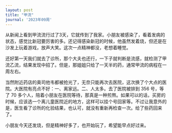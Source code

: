 ```yaml
---
layout: post
title: "甲流"
journal: '2023年09周'
---
```


从新闻上看到甲流流行过了3天，它就传到了我家。小朋友被感染了，看着发病的状态，感觉比新冠要厉害的多。还记得感染新冠的时候，他虽然发着烧，但还是在沙发上玩着游戏，放声大笑。这次一点精神都没，老想着睡觉。

还好第一天我们就去了诊所，那个大夫也还行，一下子就判断是流感，就检测了甲流乙流，结果发现中招了。但是，那姐姐只给了一天半的药，通常甲流的病程在一周左右。

当然附近药店的奥司他韦都被抢光了，无奈只能再次去医院，这次换了个大点的医院。大医院有亮点不好：一、离家远。二、人太多。去了医院被排到 356 号，等了 70 多个人，陪着小朋友在医院等待，那真是一种煎熬。如果可以的话，买房的时候，应该选一个离儿童医院近的地方，这样可以挂个号回家等。不过让我意外的是，医生看了诊所的化验结果，也认可，就没有重新再检查一次。给了些药回来了。

小朋友今天还发烧，但是精神好多了，也开始玩了，希望能早点好过来。
